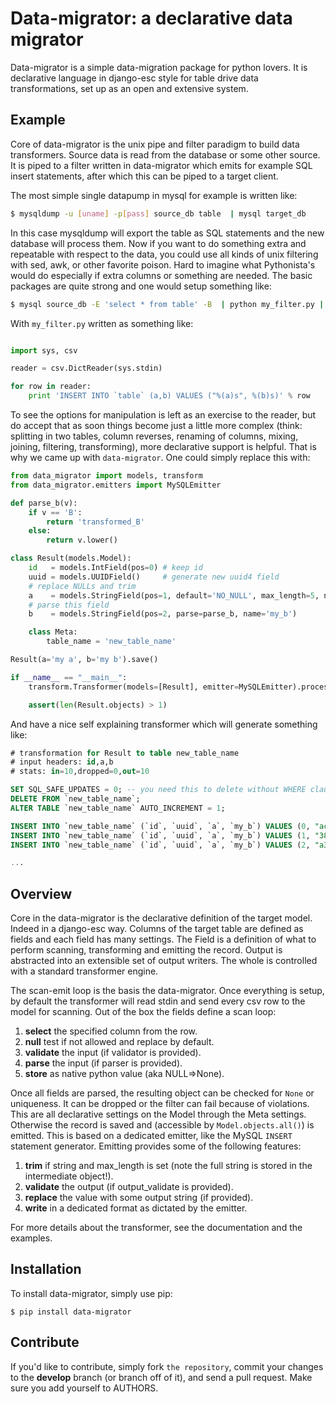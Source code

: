 Data-migrator: a declarative data migrator
==========================================

Data-migrator is a simple data-migration package for python lovers. It is declarative language in django-esc style for table drive data transformations, set up as an open and extensive system.


Example
-------

Core of data-migrator is the unix pipe and filter paradigm to build data transformers. Source data is read from the database or some other source. It is piped to a filter written in data-migrator which emits for example SQL insert statements, after which this can be piped to a target client.

The most simple single datapump in mysql for example is written like:

```bash
$ mysqldump -u [uname] -p[pass] source_db table  | mysql target_db
```

In this case mysqldump will export the table as SQL statements and the new database will process them.
Now if you want to do something extra and repeatable with respect to the data, you could use all kinds of unix filtering with sed, awk, or other favorite poison.
Hard to imagine what Pythonista's would do especially if extra columns or something are needed. The basic packages are quite strong and one would setup something like:

```bash
$ mysql source_db -E 'select * from table' -B  | python my_filter.py | mysql target_db
```

With `my_filter.py` written as something like:

```python

import sys, csv

reader = csv.DictReader(sys.stdin)

for row in reader:
	print 'INSERT INTO `table` (a,b) VALUES ("%(a)s", %(b)s)' % row
```

To see the options for manipulation is left as an exercise to the reader, but do accept that as soon things become just a little more complex (think: splitting in two tables, column reverses, renaming of columns, mixing, joining, filtering, transforming), more declarative support is helpful. That is why we came up with `data-migrator`. One could simply replace this with:

```python
from data_migrator import models, transform
from data_migrator.emitters import MySQLEmitter

def parse_b(v):
	if v == 'B':
		return 'transformed_B'
	else:
		return v.lower()

class Result(models.Model):
	id   = models.IntField(pos=0) # keep id
	uuid = models.UUIDField()     # generate new uuid4 field
	# replace NULLs and trim
	a    = models.StringField(pos=1, default='NO_NULL', max_length=5, null='NULL', replace=lambda x:x.upper())
	# parse this field
	b    = models.StringField(pos=2, parse=parse_b, name='my_b')

	class Meta:
		table_name = 'new_table_name'

Result(a='my a', b='my b').save()

if __name__ == "__main__":
	transform.Transformer(models=[Result], emitter=MySQLEmitter).process()

	assert(len(Result.objects) > 1)
```

And have a nice self explaining transformer which will generate something like:

```SQL
# transformation for Result to table new_table_name
# input headers: id,a,b
# stats: in=10,dropped=0,out=10

SET SQL_SAFE_UPDATES = 0; -- you need this to delete without WHERE clause
DELETE FROM `new_table_name`;
ALTER TABLE `new_table_name` AUTO_INCREMENT = 1;

INSERT INTO `new_table_name` (`id`, `uuid`, `a`, `my_b`) VALUES (0, "ac7100b9-c9ad-4069-8ca5-8db1ebd36fa3", "MY A", "my b");
INSERT INTO `new_table_name` (`id`, `uuid`, `a`, `my_b`) VALUES (1, "38211712-0eb2-4433-b28f-e3fe33492e7a", "NO_NULL", "some value");
INSERT INTO `new_table_name` (`id`, `uuid`, `a`, `my_b`) VALUES (2, "a3478903-aed9-462c-8f47-7a89013bc6ea", "CHOPP", "transformed_B");

...
```

Overview
--------

Core in the data-migrator is the declarative definition of the target model. Indeed in a django-esc way. Columns of the target table are defined as fields and each field has many settings. The Field is a definition of what to perform scanning, transforming and emitting the record. Output is abstracted into an extensible set of output writers. The whole is controlled with a standard transformer engine.

The scan-emit loop is the basis the data-migrator. Once everything is setup, by default the transformer will read stdin and send every csv row to the model for scanning. Out of the box the fields define a scan loop:

1. **select** the specified column from the row.
1. **null** test if not allowed and replace by default.
1. **validate** the input (if validator is provided).
1. **parse** the input (if parser is provided).
1. **store** as native python value (aka NULL=>None).

Once all fields are parsed, the resulting object can be checked for `None` or uniqueness. It can be dropped or the filter can fail because of violations. This are all declarative settings on the Model through the Meta settings.
Otherwise the record is saved and (accessible by `Model.objects.all()`) is emitted. This is based on a dedicated emitter, like the MySQL `INSERT` statement generator. Emitting provides some of the following features:

1. **trim** if string and max_length is set (note the full string is stored in the intermediate object!).
1. **validate** the output (if output_validate is provided).
1. **replace** the value with some output string (if provided).
1. **write** in a dedicated format as dictated by the emitter.

For more details about the transformer, see the documentation and the examples.

Installation
------------

To install data-migrator, simply use pip:

	$ pip install data-migrator

Contribute
----------

If you'd like to contribute, simply fork `the repository`, commit your
changes to the **develop** branch (or branch off of it), and send a pull
request. Make sure you add yourself to AUTHORS.
